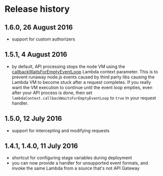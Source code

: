 # Release history

## 1.6.0, 26 August 2016

- support for custom authorizers

## 1.5.1, 4 August 2016

- by default, API processing stops the node VM using the [callbackWaitsForEmptyEventLoop](http://docs.aws.amazon.com/lambda/latest/dg/nodejs-prog-model-context.html) Lambda context parameter. This is to prevent runaway node.js events caused by third party libs causing the Lambda VM to become stuck after a request completes. If you really want the VM execution to continue until the event loop empties, even after your API process is done, then set `lambdaContext.callbackWaitsForEmptyEventLoop` to `true` in your request handler.

## 1.5.0, 12 July 2016

- support for intercepting and modifying requests

## 1.4.1, 1.4.0, 11 July 2016

- shortcut for configuring stage variables during deployment
- you can now provide a handler for unsupported event formats, and invoke the same Lambda from a source that's not API Gateway
